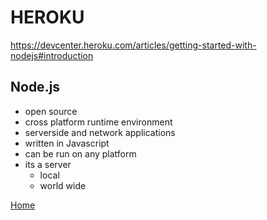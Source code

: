 # HEROKU
https://devcenter.heroku.com/articles/getting-started-with-nodejs#introduction


## Node.js
  - open source
  - cross platform runtime environment
  - serverside and network applications
  - written in Javascript
  - can be run on any platform
  - its a server
    - local
    - world wide 


[Home](../README.md)
